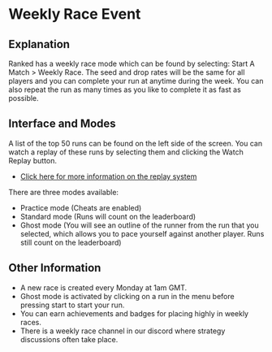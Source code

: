 # Weekly Race Event

## Explanation
Ranked has a weekly race mode which can be found by selecting: Start A Match > Weekly Race. The seed and drop rates will be the same for all players and you can complete your run at anytime during the week. You can also repeat the run as many times as you like to complete it as fast as possible.

## Interface and Modes
A list of the top 50 runs can be found on the left side of the screen. You can watch a replay of these runs by selecting them and clicking the Watch Replay button. 
-	[Click here for more information on the replay system](./replay_system)
  
There are three modes available:
-	Practice mode (Cheats are enabled)
-	Standard mode (Runs will count on the leaderboard)
-	Ghost mode (You will see an outline of the runner from the run that you selected, which allows you to pace yourself against another player. Runs still count on the leaderboard)
  
## Other Information
- A new race is created every Monday at 1am GMT.
- Ghost mode is activated by clicking on a run in the menu before pressing start to start your run.
- You can earn achievements and badges for placing highly in weekly races.
- There is a weekly race channel in our discord where strategy discussions often take place.
